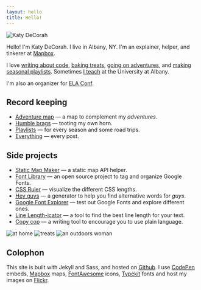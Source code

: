 ```yaml
---
layout: hello
title: Hello!
---
```


<img src="{{site.image}}" class="hello-header" alt="Katy DeCorah">

<p class="lead">Hello! I'm Katy DeCorah. I live in Albany, NY. I'm an explainer, helper, and tinkerer at <a href="//www.mapbox.com">Mapbox</a>.</p>

I love [writing about code](/card-catalog/#code), [baking treats](/card-catalog/#epicurean), [going on adventures](/card-catalog/#adventures), and [making seasonal playlists](/card-catalog/#playlists). Sometimes [I teach](/card-catalog/#teaching) at the University at Albany.

I'm also an organizer for [ELA Conf](http://elaconf.com/).

## Record keeping

* [Adventure map](/map) &mdash; a map to complement my <em>adventures</em>.
* [Humble brags](/humble-brags) &mdash; tooting my own horn.
* [Playlists](/playlists) &mdash; for every season and some road trips.
* [Everything](/everything) &mdash; every post.

## Side projects

* [Static Map Maker](http://staticmapmaker.com/) &mdash; a static map API helper.
* [Font Library](http://katydecorah.com/font-library/) &mdash; an open source project to tag and organize Google Fonts.
* [CSS Ruler](http://katydecorah.com/css-ruler/) &mdash; visualize the different CSS lengths.
* [Hey guys](http://katydecorah.com/hey-guys/) &mdash; a generator to help you find alternative words for <em>guys</em>.
* [Google Font Explorer](http://katydecorah.com/google-font-explorer/) &mdash; test out Google Fonts and explore different ones.
* [Line Length-icator](http://katydecorah.com/linelengthicator/) &mdash; a tool to find the best line length for your text.
* [Copy cop](http://katydecorah.com/copy-cop/) &mdash; a writing tool to encourage you to use plain language.

<div class="post">
<div class="photos">
<img src="https://c1.staticflickr.com/1/448/18664258796_988f31b102_c.jpg" class="img-thirds" alt="at home">
<img src="https://c1.staticflickr.com/1/530/18664287626_4c32e59e7e_c.jpg" class="img-thirds" alt="treats">
<img src="https://farm1.staticflickr.com/588/21917162186_67041fbcf4_c.jpg" class="img-thirds" alt="an outdoors woman">
</div>
</div>

## Colophon

This site is built with Jekyll and Sass, and hosted on [Github](https://github.com/katydecorah/katydecorah.github.com). I use [CodePen](http://codepen.io/) embeds, [Mapbox](https://www.mapbox.com/developers/api/static/) maps, [FontAwesome](http://fortawesome.github.io/Font-Awesome/icons/) icons,  [Typekit](https://typekit.com/) fonts and host my images on [Flickr](https://www.flickr.com/).
